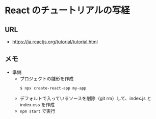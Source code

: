 # React のチュートリアルの写経  
## URL
- https://ja.reactjs.org/tutorial/tutorial.html  
## メモ
- 準備  
    - プロジェクトの雛形を作成　　
        ```
        $ npx create-react-app my-app  
        ```
    - デフォルトで入っているソースを削除（git rm）して、index.js と index.css を作成  
    - `npm start` で実行

